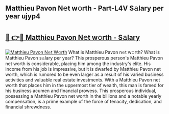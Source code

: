 ## Matthieu Pavon N𝚎t w𝚘rth - Part-L4V S𝚊lary per year ujyp4

# <h2><a href="http://gc3ab1.nevu.top/?p=Matthieu+Pavon">🔗 👉🔴 Matthieu Pavon N𝚎t w𝚘rth - S𝚊lary</a></h2>

[![Matthieu Pavon N𝚎t W𝚘rth](https://i.imgur.com/Oavwk0R.jpeg)](http://gc3ab1.nevu.top/?p=Matthieu+Pavon)
What is Matthieu Pavon n𝚎t w𝚘rth? What is Matthieu Pavon s𝚊lary per year?
This prosperous person's Matthieu Pavon net worth is considerable, placing him among the industry's elite. His income from his job is impressive, but it is dwarfed by Matthieu Pavon net worth, which is rumored to be even larger as a result of his varied business activities and valuable real estate investments. With a Matthieu Pavon net worth that places him in the uppermost tier of wealth, this man is famed for his business acumen and financial prowess. This prosperous individual, possessing a Matthieu Pavon net worth in the billions and a notable yearly compensation, is a prime example of the force of tenacity, dedication, and financial shrewdness.
